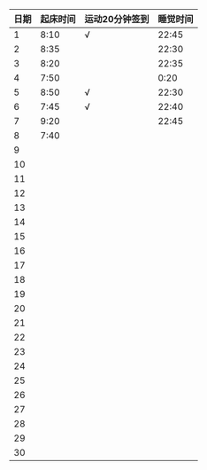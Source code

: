 日期|起床时间|运动20分钟签到|睡觉时间
:---------------|:---------------|:---------------|:---------------
1|8:10|√|22:45|
2|8:35| |22:30|
3|8:20| |22:35|
4|7:50| |0:20|
5|8:50|√|22:30|
6|7:45|√|22:40|
7|9:20| |22:45|
8|7:40| | |
9| | | |
10| | | |
11| | | |
12| | | |
13| | | |
14| | | |
15| | | |
16| | | |
17| | | |
18| | | |
19| | | |
20| | | |
21| | | |
22| | | |
23| | | |
24| | | |
25| | | |
26| | | |
27| | | |
28| | | |
29| | | |
30| | | |
